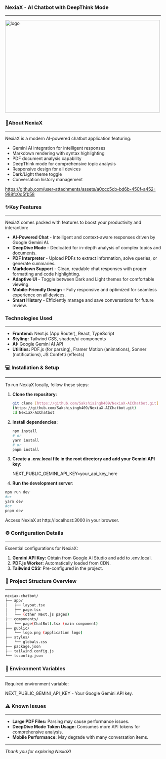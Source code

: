 ### NexiaX - AI Chatbot with DeepThink Mode
---
<img width="500" height="300" alt="logo" src="https://github.com/user-attachments/assets/256dca74-e1ad-49b7-b399-1b277ee0af82" />

### 🚀About NexiaX 
---
NexiaX is a modern AI-powered chatbot application featuring:
* Gemini AI integration for intelligent responses
* Markdown rendering with syntax highlighting
* PDF document analysis capability
* DeepThink mode for comprehensive topic analysis
* Responsive design for all devices
* Dark/Light theme toggle
* Conversation history management


https://github.com/user-attachments/assets/a0ccc5cb-bd6b-450f-a452-988fc0d5fb58


### ✨Key Features
---
NexiaX comes packed with features to boost your productivity and interaction:

* **AI-Powered Chat** - Intelligent and context-aware responses driven by Google Gemini AI.
* **DeepDive Mode** - Dedicated for in-depth analysis of complex topics and documents.
* **PDF Interpreter** - Upload PDFs to extract information, solve queries, or generate summaries.
* **Markdown Support** - Clean, readable chat responses with proper formatting and code highlighting.
* **Adaptive UI** - Toggle between Dark and Light themes for comfortable viewing.
* **Mobile-Friendly Design** - Fully responsive and optimized for seamless experience on all devices.
* **Smart History** - Efficiently manage and save conversations for future review.

  

### Technologies Used
---
* **Frontend:** Next.js (App Router), React, TypeScript
* **Styling:** Tailwind CSS, shadcn/ui components
* **AI:** Google Gemini AI API
* **Utilities:** PDF.js (for parsing), Framer Motion (animations), Sonner (notifications), JS Confetti (effects)



### 💻 Installation & Setup
---
To run NexiaX locally, follow these steps:

1.  **Clone the repository:**
   
    ```bash
    git clone [https://github.com/Sakshisingh409/NexiaX-AIChatbot.git]
    (https://github.com/Sakshisingh409/NexiaX-AIChatbot.git)
    cd NexiaX-AIChatbot
    ```

2.  **Install dependencies:**

    ```bash
    npm install
    # or
    yarn install
    # or
    pnpm install
    ```

3.  **Create a .env.local file in the root directory and add your Gemini API key:**

    
    NEXT_PUBLIC_GEMINI_API_KEY=your_api_key_here
    

4.  **Run the development server:**
   
   ```bash
   npm run dev
   #or
   yarn dev
   #or
   pnpm dev
   ```
Access NexiaX at http://localhost:3000 in your browser.
   
    

### ⚙ Configuration Details
---
Essential configurations for NexiaX:

1.  **Gemini API Key:** Obtain from Google AI Studio and add to .env.local.
2.  **PDF.js Worker:** Automatically loaded from CDN.
3.  **Tailwind CSS:** Pre-configured in the project.


### 📂 Project Structure Overview
---
```bash
nexiax-chatbot/
├── app/                
│   ├── layout.tsx
│   ├── page.tsx
│   └── (other Next.js pages)
├── components/        
│   └── page(ChatBot).tsx (main component)          
├── public/
│   └── logo.png (application logo)
├── styles/
│   └── globals.css
├── package.json
├── tailwind.config.js
└── tsconfig.json
 ```

### 🔑 Environment Variables
---
Required environment variable:

NEXT_PUBLIC_GEMINI_API_KEY - Your Google Gemini API key.


### ⚠ Known Issues
---
* **Large PDF Files:** Parsing may cause performance issues.
* **DeepDive Mode Token Usage:** Consumes more API tokens for comprehensive analysis.
* **Mobile Performance:** May degrade with many conversation items.
---

*Thank you for exploring NexiaX!*
